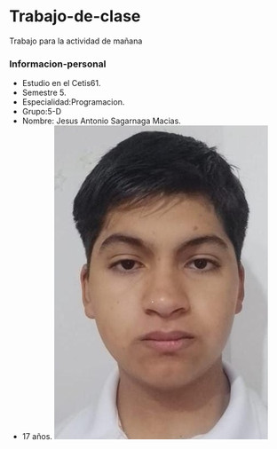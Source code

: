 # Trabajo-de-clase
Trabajo para la actividad de mañana

### Informacion-personal
- Estudio en el Cetis61.
- Semestre 5.
- Especialidad:Programacion.
- Grupo:5-D
- Nombre: Jesus Antonio Sagarnaga Macias.
- 17 años.
![Alumno](imagenes/df285d72-60dc-43e9-8e20-861ea8c88f2d.jpg)
